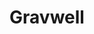 ---
blog: https://gravwell.io/blog
codehost: https://github.com/https://github.com/gravwell
facebook: https://facebook.com/gravwell
linkedin: https://linkedin.com/company/gravwell
logohandle: gravwellio
sort: gravwell
title: Gravwell
twitter: https://x.com/gravwell_io
website: https://www.gravwell.io/
---